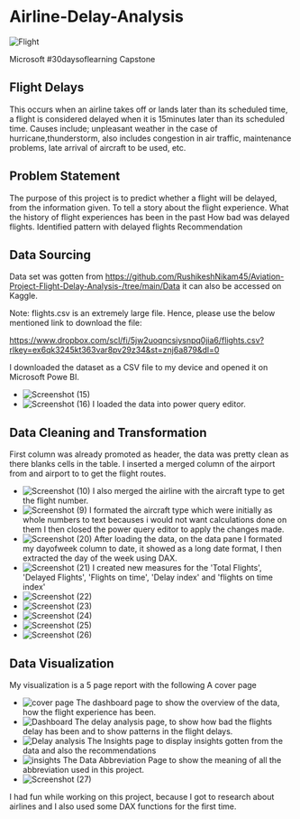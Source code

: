 # Airline-Delay-Analysis

![Flight](https://github.com/user-attachments/assets/8f581bc2-c50c-4470-9e24-c36ded15467b)


Microsoft #30daysoflearning Capstone
## Flight Delays
This occurs when an airline takes off or lands later than its scheduled time, a flight is considered delayed when it is 15minutes later than its scheduled time.
Causes include; unpleasant weather in the case of hurricane,thunderstorm, also includes congestion in air traffic, maintenance problems, late arrival of aircraft to be used, etc.
## Problem Statement
 The purpose of this project is to predict whether a flight will be delayed, from the information given.
 To tell a story about the flight experience.
 What the history of flight experiences has been in the past
 How bad was delayed flights.
 Identified pattern with delayed flights
 Recommendation
 ## Data Sourcing
 Data set was gotten from https://github.com/RushikeshNikam45/Aviation-Project-Flight-Delay-Analysis-/tree/main/Data it can also be accessed on Kaggle.
 
 Note: flights.csv is an extremely large file. Hence, please use the below mentioned link to download the file:

https://www.dropbox.com/scl/fi/5jw2uoqncsiysnpq0jia6/flights.csv?rlkey=ex6qk3245kt363var8pv29z34&st=znj6a879&dl=0
 
 I downloaded the dataset as a CSV file to my device and opened it on Microsoft Powe BI.
* ![Screenshot (15)](https://user-images.githubusercontent.com/107123502/179878641-c0530715-b1bd-4bdf-b262-badf862a5810.png)
* ![Screenshot (16)](https://user-images.githubusercontent.com/107123502/179878770-de148530-7a7f-44d4-ac13-f2defab9c3db.png)
I loaded the data into power query editor.
## Data Cleaning and Transformation
First column was already promoted as header, the data was pretty clean as there blanks cells in the table.
I inserted a merged column of the airport from and airport to to get the flight routes.
* ![Screenshot (10)](https://user-images.githubusercontent.com/107123502/179879689-54c1462b-f69b-4ff4-b5b2-d677f8392536.png)
I also merged the airline with the aircraft type to get the flight number.
* ![Screenshot (9)](https://user-images.githubusercontent.com/107123502/179879828-34f99a9a-0d99-40ff-b710-d4abae928661.png)
I formated the aircraft type which were initially as whole numbers to text becauses i would not want calculations done on them
I then closed the power query editor to apply the changes made.
* ![Screenshot (20)](https://user-images.githubusercontent.com/107123502/179880607-eeac4d40-299c-4517-95b5-c208c5b29206.png)
After loading the data, on the data pane I formated my dayofweek column to date, it showed as a long date format, I then extracted the day of the week using DAX.
* ![Screenshot (21)](https://user-images.githubusercontent.com/107123502/179881319-5e5976bf-8804-4e4f-abfa-e62ee0059b91.png)
I created new measures for the 'Total Flights', 'Delayed Flights', 'Flights on time', 'Delay index' and 'flights on time index'
* ![Screenshot (22)](https://user-images.githubusercontent.com/107123502/179882161-e041f457-4a6a-46a6-8758-d379ea3133ab.png)
* ![Screenshot (23)](https://user-images.githubusercontent.com/107123502/179882235-4f82316c-51e9-4212-bcf7-b624d7b72986.png)
* ![Screenshot (24)](https://user-images.githubusercontent.com/107123502/179882268-306bb09c-830c-4b4e-958f-39d628ccf2d8.png)
* ![Screenshot (25)](https://user-images.githubusercontent.com/107123502/179882368-e7eca286-6c96-467a-9a33-aa8641f86baa.png)
* ![Screenshot (26)](https://user-images.githubusercontent.com/107123502/179882433-57159aa9-ea77-4c9b-bf8f-ef19994b9635.png)
## Data Visualization
My visualization is a 5 page report with the following
A cover page 
* ![cover page](https://user-images.githubusercontent.com/107123502/179883813-b2e14b0f-5731-49db-a2b0-ab769de59ad1.png)
The dashboard page to show the overview of the data, how the flight experience has been.
* ![Dashboard](https://user-images.githubusercontent.com/107123502/179883092-a20cf0fc-d88a-4d41-80c3-50caee725d00.png)
The delay analysis page, to show how bad the flights delay has been and to show patterns in the flight delays.
* ![Delay analysis](https://user-images.githubusercontent.com/107123502/179884607-ad5da146-31f9-4593-8643-55b8f5b55f77.png)
The Insights page to display insights gotten from the data and also the recommendations
* ![insights](https://user-images.githubusercontent.com/107123502/179884810-a68e08e2-0753-4374-ad4d-9caab0d9ef17.png)
The Data Abbreviation Page to show the meaning of all the abbreviation used in this project.
* ![Screenshot (27)](https://user-images.githubusercontent.com/107123502/179885137-ecd2eb33-9e18-4447-9ff8-a68b4f787311.png)

I had fun while working on this project, because I got to research about airlines and I also used some DAX functions for the first time.

